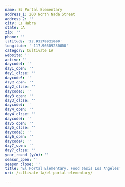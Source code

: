 ```yaml
---
name: El Portal Elementary
address_1: 200 North Nada Street
address_2: ''
city: La Habra
state: CA
zip: ''
phone: ''
latitude: '33.93379921000'
longitude: '-117.96609230000'
category: Cultivate LA
website: ''
active: ''
daycode1: ''
day1_open: ''
day1_close: ''
daycode2: ''
day2_open: ''
day2_close: ''
daycode3: ''
day3_open: ''
day3_close: ''
daycode4: ''
day4_open: ''
day4_close: ''
daycode5: ''
day5_open: ''
day5_close: ''
daycode6: ''
day6_open: ''
daycode7: ''
day7_open: ''
day7_close: ''
year_round (y/n): ''
season_open: ''
season_close: ''
title: 'El Portal Elementary, Food Oasis Los Angeles'
uri: /cultivate-la/el-portal-elementary/

---
```

